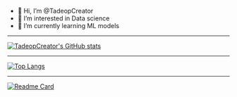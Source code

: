 - 👋 Hi, I’m @TadeopCreator
- 👀 I’m interested in Data science
- 🌱 I’m currently learning ML models

---

[![TadeopCreator's GitHub stats](https://github-readme-stats.vercel.app/api?username=TadeopCreator&show_icons=true&theme=dark&hide_rank=true)](https://github.com/TadeopCreator/github-readme-stats)

---

[![Top Langs](https://github-readme-stats.vercel.app/api/top-langs/?username=TadeopCreator&layout=compact&theme=dark)](https://github.com/TadeopCreator/github-readme-stats)

---

[![Readme Card](https://github-readme-stats.vercel.app/api/pin/?username=TadeopCreator&repo=portfolio-website&theme=dark)](https://github.com/TadeopCreator/portfolio-website)
<!---
TadeopCreator/TadeopCreator is a ✨ special ✨ repository because its `README.md` (this file) appears on your GitHub profile.
You can click the Preview link to take a look at your changes.
--->
